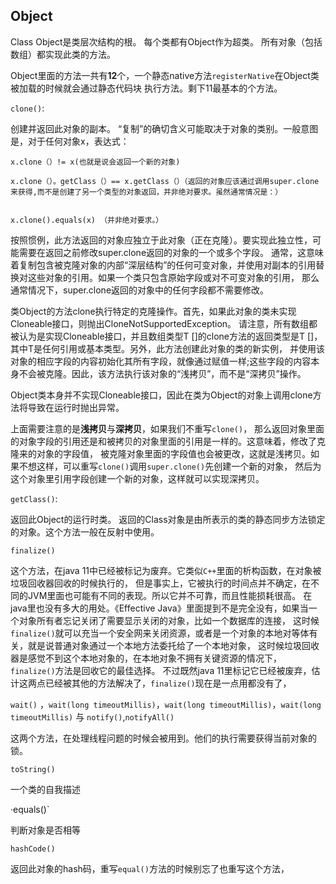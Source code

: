 ## Object

Class Object是类层次结构的根。 每个类都有Object作为超类。 所有对象（包括数组）都实现此类的方法。

Object里面的方法一共有**12**个，一个静态native方法`registerNative`在Object类被加载的时候就会通过静态代码块
执行方法。剩下11最基本的个方法。

`clone()`:

创建并返回此对象的副本。 “复制”的确切含义可能取决于对象的类别。一般意图是，对于任何对象x，表达式：

    x.clone（）!= x(也就是说会返回一个新的对象)

    x.clone（）。getClass（）== x.getClass（）（返回的对象应该通过调用super.clone来获得,而不是创建了另一个类型的对象返回，并非绝对要求。虽然通常情况是：）


    x.clone().equals(x) （并非绝对要求。）

按照惯例，此方法返回的对象应独立于此对象（正在克隆）。要实现此独立性，可能需要在返回之前修改super.clone返回的对象的一个​​或多个字段。
通常，这意味着复制包含被克隆对象的内部“深层结构”的任何可变对象，并使用对副本的引用替换对这些对象的引用。如果一个类只包含原始字段或对不可变对象的引用，
那么通常情况下，super.clone返回的对象中的任何字段都不需要修改。

类Object的方法clone执行特定的克隆操作。首先，如果此对象的类未实现Cloneable接口，则抛出CloneNotSupportedException。
请注意，所有数组都被认为是实现Cloneable接口，并且数组类型T []的clone方法的返回类型是T []，其中T是任何引用或基本类型。另外，此方法创建此对象的类的新实例，
并使用该对象的相应字段的内容初始化其所有字段，就像通过赋值一样;这些字段的内容本身不会被克隆。因此，该方法执行该对象的“浅拷贝”，而不是“深拷贝”操作。

Object类本身并不实现Cloneable接口，因此在类为Object的对象上调用clone方法将导致在运行时抛出异常。

上面需要注意的是**浅拷贝**与**深拷贝**，如果我们不重写`clone()`，
那么返回对象里面的对象字段的引用还是和被拷贝的对象里面的引用是一样的。这意味着，修改了克隆来的对象的字段值，
被克隆对象里面的字段值也会被更改，这就是浅拷贝。如果不想这样，可以重写`clone()`调用`super.clone()`先创建一个新的对象，
然后为这个对象里引用字段创建一个新的对象，这样就可以实现深拷贝。

`getClass()`:

返回此Object的运行时类。 返回的Class对象是由所表示的类的静态同步方法锁定的对象。这个方法一般在反射中使用。

`finalize()`

这个方法，在java 11中已经被标记为废弃。它类似`C++`里面的析构函数，在对象被垃圾回收器回收的时候执行的，
但是事实上，它被执行的时间点并不确定，在不同的JVM里面也可能有不同的表现。所以它并不可靠，而且性能损耗很高。
在java里也没有多大的用处。《Effective Java》里面提到不是完全没有，如果当一个对象所有者忘记关闭了需要显示关闭的对象，比如一个数据库的连接，
这时候`finalize()`就可以充当一个安全网来关闭资源，或者是一个对象的本地对等体有关，就是说普通对象通过一个本地方法委托给了一个本地对象，
这时候垃圾回收器是感觉不到这个本地对象的，在本地对象不拥有关键资源的情况下，`finalize()`方法是回收它的最佳选择。
不过既然java 11里标记它已经被废弃，估计这两点已经被其他的方法解决了，`finalize()`现在是一点用都没有了，


`wait()` ，`wait​(long timeoutMillis)`，`wait​(long timeoutMillis)`，`wait​(long timeoutMillis)` 与 `notify()`,`notifyAll()`

这两个方法，在处理线程问题的时候会被用到。他们的执行需要获得当前对象的锁。


`toString()`

一个类的自我描述

·equals()`

判断对象是否相等


`hashCode()`

返回此对象的hash码，重写`equal()`方法的时候别忘了也重写这个方法，



